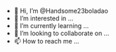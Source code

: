 - 👋 Hi, I’m @Handsome23boladao
- 👀 I’m interested in ...
- 🌱 I’m currently learning ...
- 💞️ I’m looking to collaborate on ...
- 📫 How to reach me ...

<!---
Handsome23boladao/Handsome23boladao is a ✨ special ✨ repository because its `README.md` (this file) appears on your GitHub profile.
You can click the Preview link to take a look at your changes.
--->
